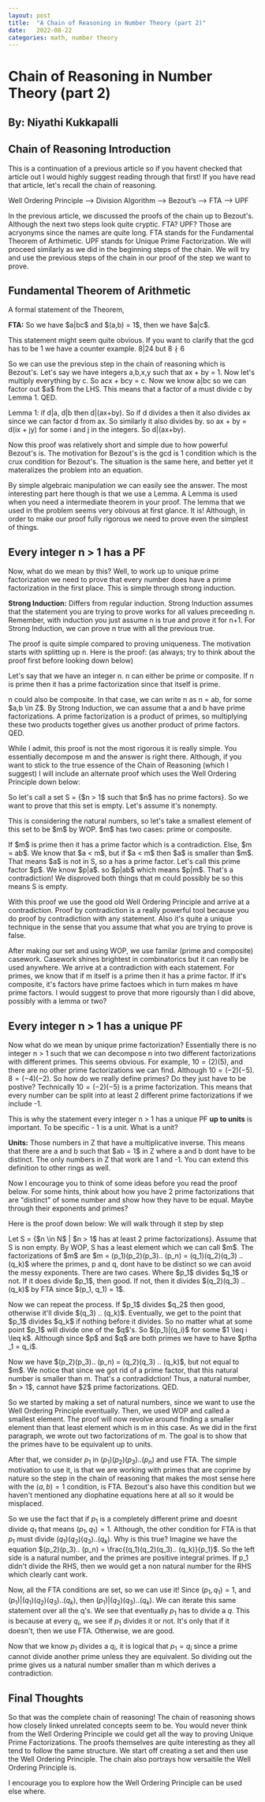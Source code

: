 ```yaml
---
layout: post
title:  "A Chain of Reasoning in Number Theory (part 2)"
date:   2022-08-22 
categories: math, number theory
---
```


# Chain of Reasoning in Number Theory (part 2)

## By: Niyathi Kukkapalli


## Chain of Reasoning Introduction 

This is a continuation of a previous article so if you havent checked that article out I would highly suggest reading through that first! If you have read that article, let's recall the chain of reasoning. 


Well Ordering Principle —-> Division Algorithm —-> Bezout’s —-> FTA —-> UPF

In the previous article, we discussed the proofs of the chain up to Bezout's. Although the next two steps look quite cryptic. FTA? UPF? Those are acryonyms since the names are quite long. FTA stands for the Fundamental Theorem of Arthimetic. UPF stands for Unique Prime Factorization. We will proceed similarly as we did in the beginning steps of the chain. We will try and use the previous steps of the chain in our proof of the step we want to prove. 

## Fundamental Theorem of Arithmetic

A formal statement of the Theorem, 

<div class="proof">
<p><b>FTA:</b> So we have $a|bc$ and $(a,b) = 1$, then we have $a|c$. </p>
</div>

This statement might seem quite obvious. If you want to clarify that the gcd has to be 1 we have a counter example. $8 \vert 24$ but $8 \nmid 6$

<div class = "proof">
<p> So we can use the previous step in the chain of reasoning which is Bezout's.
Let's say we have integers a,b,x,y such that ax + by = 1. Now let's multiply everything by c.
So acx + bcy = c. Now we know  a|bc so we can factor out $a$ from the LHS. This means that a factor of a must divide c by Lemma 1. QED. </p>

<p> Lemma 1: if d|a, d|b then d|(ax+by). So if d divides a then it also divides ax since we can factor d from ax. So similarly it also divides by. so ax + by = d(ix + jy) for some i and j in the integers. So d|(ax+by).</p>
</div>

Now this proof was relatively short and simple due to how powerful Bezout's is. The motivation for Bezout's is the gcd is 1 condition which is the crux condition for Bezout's. The situation is the same here, and better yet it materalizes the problem into an equation. 

By simple algebraic manipulation we can easily see the answer. The most interesting part here though is that we use a Lemma. A Lemma is used when you need a intermediate theorem in your proof. The lemma that we used in the problem seems very obivous at first glance. It is! Although, in order to make our proof fully rigorous we need to prove even the simplest of things. 

## Every integer n > 1 has a PF 

Now, what do we mean by this? Well, to work up to unique prime factorization we need to prove that every number does have a prime factorization in the first place. This is simple through strong induction. 

<div class = "warning">
<b>Strong Induction:</b> Differs from regular induction. Strong Induction assumes that the statement you are trying to prove works for all values preceeding n. Remember, with induction you just assume n is true and  prove it for n+1. For Strong Induction, we can prove n true with all the previous true. 
</div>

The proof is quite simple compared to proving uniqueness. The motivation starts with splitting up n. Here is the proof: (as always; try to think about the proof first before looking down below)


<div class = "proof">
<p>Let's say that we have an integer n. n can either be prime or composite. If n is prime then it has a prime factorization since that itself is prime.</p>
<p>n could also be composite. In that case, we can write n as n = ab, for some $a,b \in Z$. By Strong Induction, we can assume that a and b have prime factorizations. A prime factorization is a product of primes, so multiplying these two products together gives us another product of prime factors. QED.</p>
</div>

While I admit, this proof is not the most rigorous it is really simple. You essentially decompose  m and the answer is right there. Although, if you want to stick to the true essence of the Chain of Reasoning (which I suggest) I will include an alternate proof which uses the Well Ordering Principle down below: 

<div class = "proof">
<p>So let's call a set S = {$n > 1$ such that $n$ has no prime factors}. So we want to prove that this set is empty. Let's assume it's nonempty.</p>
<p>This is considering the natural numbers, so let's take a smallest element of this set to be $m$ by WOP. $m$ has two cases: prime or composite. </p>
<p>If $m$ is prime then it has a prime factor which is a contradiction. Else, $m = ab$. We know that $a < m$, but if $a < m$ then $a$ is smaller than $m$. That means $a$ is not in S, so a has a prime factor. Let's call this prime factor $p$. We know $p|a$. so $p|ab$ which means $p|m$. That's a contradiction! We disproved both things that m could possibly be so this means S is empty.</p>
</div>

With this proof we use the good old Well Ordering Principle and arrive at a contradiction. Proof by contradiction is a really powerful tool because you do proof by contradiction with any statement. Also it's quite a unique technique in the sense that you assume that what you are trying to prove is false. 

After making our set and using WOP, we use familar (prime and composite) casework. Casework shines brightest in combinatorics but it can really be used anywhere. We arrive at a contradiction with each statement. For primes, we know that if m itself is a prime then it has a prime factor. If it's composite, it's factors have prime factoes which in turn makes m have prime factors. I would suggest to prove that more rigoursly than I did above, possibly with a lemma or two? 

## Every integer n > 1 has a unique PF

Now what do we mean by unique prime factorization? Essentially there is no integer n > 1 such that we can decompose n into two different factorizations with different primes. This seems obvious. For example, $10 = (2)(5)$, and there are no other prime factorizations we can find. Although $10 = (-2)(-5)$. 
$8 = (-4)(-2)$. So how do we really define primes? Do they just have to be postive? Technically $10 = (-2)(-5)$ is a prime factorization. This means that every number can be split into at least 2 different prime factorizations if we include -1. 

This is why the statement every integer n > 1 has a unique PF <b>up to units</b> is important. To be specific - 1 is a unit. What is a unit? 

<div class = "warning">
<p><b>Units:</b> Those numbers in Z that have a multiplicative inverse. This means that there are a and b such that $ab = 1$ in Z where a and b dont have to be distinct. The only numbers in Z that work are 1 and -1. You can extend this definition to other rings as well. </p>
</div>

Now I encourage you to think of some ideas before you read the proof below. For some hints, think about how you have 2 prime factorizations that are "distinct" of some number and show how they have to be equal. Maybe through their exponents and primes? 

Here is the proof down below: We will walk through it step by step 

<div class = "proof">
<p>Let S = {$n \in N$ | $n > 1$ has at least 2 prime factorizations}. Assume that S is non empty. By WOP, S has a least element which we can call $m$. 
The factorizations of $m$ are $m = (p_1)(p_2)(p_3).. (p_n) = (q_1)(q_2)(q_3) .. (q_k)$ where the primes, p and q, dont have to be distinct so we can avoid the messy exponents. There are two cases. Where $p_1$ divides $q_1$ or not. If it does divide $p_1$, then good. If not, then it divides $(q_2)(q_3) .. (q_k)$ by FTA since $(p_1, q_1) = 1$.</p>
<p>Now we can repeat the process. If $p_1$ divides $q_2$ then good, otherwise it'll divide $(q_3) .. (q_k)$. Eventually, we get to the point that $p_1$ divides $q_k$ if nothing before it divides. So no matter what at some point $p_1$ will divide one of the $q$'s. So $(p_1)|(q_i)$ for some $1 \leq i \leq k$. Although since $p$ and $q$ are both primes we have to have $ptha _1 = q_i$.</p>
<p>Now we have $(p_2)(p_3).. (p_n) = (q_2)(q_3) .. (q_k)$, but not equal to $m$. We notice that since we got rid of a prime factor, that this natural number is smaller than m. That's a contradidction! Thus, a natural number, $n > 1$, cannot have $2$ prime factorizations. QED. </p>
<p></p>
</div>

So we started by making a set of natural numbers, since we want to use the Well Ordering Principle eventually. Then, we used WOP and called a smallest element. The proof will now revolve around finding a smaller element than that least element which is m in this case. As we did in the first paragraph, we wrote out two factorizations of m. The goal is to show that the primes have to be equivalent up to units. 

After that, we consider $p_1$ in $(p_1)(p_2)(p_3).. (p_n)$ and use FTA. The simple motivation to use it, is that we are working with primes that are coprime by nature so the step in the chain of reasoning that makes the most sense here with the $(a,b) = 1$ condition, is FTA. Bezout's also have this condition but we haven't mentioned any diophatine equations here at all so it would be misplaced. 

So we use the fact that if $p_1$ is a completely different prime and doesnt divide $q_1$ that means $(p_1, q_1) = 1$. Although, the other condition for FTA is that $p_1$ must divide $(q_1)(q_2)(q_3).. (q_k)$. Why is this true? Imagine we have the equation $(p_2)(p_3).. (p_n) = \frac{(q_1)(q_2)(q_3).. (q_k)}{p_1}$. So the left side is a natural number, and the primes are positive integral primes. If p_1 didn't divide the RHS, then we would get a non natural number for the RHS which clearly cant work. 

Now, all the FTA conditions are set, so we can use it! Since $(p_1, q_1) = 1$, and $(p_1)|(q_1)(q_2)(q_3).. (q_k)$, then $(p_1)|(q_2)(q_3).. (q_k)$. We can iterate this same statement over all the q's. We see that eventually $p_1$ has to divide a $q$. This is because at every $q_i$, we see if $p_1$ divides it or not. It's only that if it doesn't, then we use FTA. Otherwise, we are good. 

Now that we know $p_1$ divides a $q_i$, it is logical that $p_1 = q_i$ since a prime cannot divide another prime unless they are equivalent. So dividing out the prime gives us a natural number smaller than m which derives a contradiction.  

## Final Thoughts

So that was the complete chain of reasoning! The chain of reasoning shows how closely linked unrelated concepts seem to be. You would never think from the Well Ordering Principle we could get all the way to proving Unique Prime Factorizations. The proofs themselves are quite interesting as they all tend to follow the same structure. We start off creating a set and then use the Well Ordering Principle. The chain also portrays how versaitile the Well Ordering Principle is. 

I encourage you to explore how the Well Ordering Principle can be used else where. 
